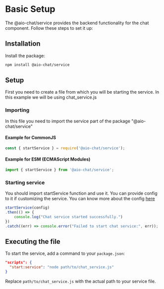 # Basic Setup

The @aio-chat/service provides the backend functionality for the chat component. Follow these steps to set it up:

## Installation

Install the package:

```bash
npm install @aio-chat/service
```
## Setup 

First you need to create a file from which you will be starting the service. In this example we will be using chat_service.js 

### Importing 

In this file you need to import the service part of the package "@aio-chat/service"

#### Example for CommonJS

```javascript
const { startService } = require('@aio-chat/service');
```

#### Example for ESM (ECMAScript Modules)

```javascript
import { startService } from '@aio-chat/service';
```

### Starting service 

You should import startService function and use it. You can provide config to it if customizing the service. 
You can know more about the config [here](./config.md)

```javascript
startService(config)
.then(() => {
    console.log("Chat service started successfully.")
})
.catch((err) => console.error("Failed to start chat service:", err));
```

## Executing the file  
To start the service, add a command to your `package.json`:

```json
"scripts": {
  "start:service": "node path/to/chat_service.js"
}
```

Replace `path/to/chat_service.js` with the actual path to your service file.